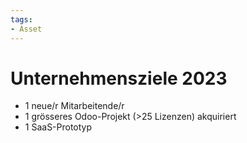 ```yaml
---
tags:
- Asset
---
```

# Unternehmensziele 2023

* 1 neue/r Mitarbeitende/r
* 1 grösseres Odoo-Projekt (>25 Lizenzen) akquiriert
* 1 SaaS-Prototyp
